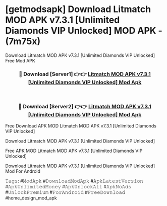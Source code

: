 # [getmodsapk] Download Litmatch MOD APK v7.3.1 [Unlimited Diamonds VIP Unlocked] MOD APK - (7m75x)
Download Litmatch MOD APK v7.3.1 [Unlimited Diamonds VIP Unlocked] Free Mod APK

<div align="center">
<h3>🔴 Download [Server1] 👉👉 <a href="https://apk-comot.site?title=Litmatch_MOD_APK_v7.3.1_[Unlimited_Diamonds_VIP_Unlocked]">Litmatch MOD APK v7.3.1 [Unlimited Diamonds VIP Unlocked] Mod Apk</a></h3><br>

<h3>🔴 Download [Server2] 👉👉 <a href="https://apk-comot.site?title=Litmatch_MOD_APK_v7.3.1_[Unlimited_Diamonds_VIP_Unlocked]">Litmatch MOD APK v7.3.1 [Unlimited Diamonds VIP Unlocked] Mod Apk</a></h3>
</div>


Free Download APK MOD Litmatch MOD APK v7.3.1 [Unlimited Diamonds VIP Unlocked]

Download Litmatch MOD APK v7.3.1 [Unlimited Diamonds VIP Unlocked] 

Free APK MOD Litmatch MOD APK v7.3.1 [Unlimited Diamonds VIP Unlocked] 

Download Litmatch MOD APK v7.3.1 [Unlimited Diamonds VIP Unlocked] Mod For Android

𝚃𝚊𝚐𝚜: #𝙼𝚘𝚍𝙰𝚙𝚔 #𝙳𝚘𝚠𝚗𝚕𝚘𝚊𝚍𝙼𝚘𝚍𝙰𝚙𝚔 #𝙰𝚙𝚔𝙻𝚊𝚝𝚎𝚜𝚝𝚅𝚎𝚛𝚜𝚒𝚘𝚗 #𝙰𝚙𝚔𝚄𝚗𝚕𝚒𝚖𝚒𝚝𝚎𝚍𝙼𝚘𝚗𝚎𝚢 #𝙰𝚙𝚔𝚄𝚗𝚕𝚘𝚌𝚔𝙰𝚕𝚕 #𝙰𝚙𝚔𝙽𝚘𝙰𝚍𝚜 #𝚄𝚗𝚕𝚘𝚌𝚔𝙿𝚛𝚎𝚖𝚒𝚞𝚖 #𝙵𝚘𝚛𝙰𝚗𝚍𝚛𝚘𝚒𝚍 #𝙵𝚛𝚎𝚎𝙳𝚘𝚠𝚗𝚕𝚘𝚊𝚍 #home_design_mod_apk